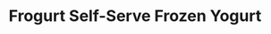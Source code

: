 ---
title: "Frogurt Self-Serve Frozen Yogurt"
url: /santa-fe/frogurt-self-serve-frozen-yogurt/
shop: frozen food
---